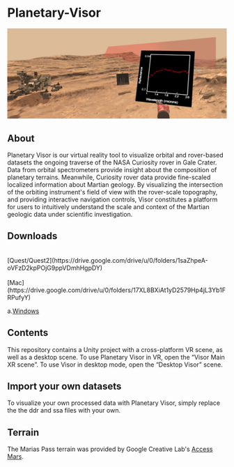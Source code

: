 # Planetary-Visor
![](Images/teaser.png)
## About
Planetary Visor is our virtual reality tool to visualize orbital and rover-based datasets the ongoing traverse of the NASA Curiosity rover in Gale Crater. Data from orbital spectrometers provide insight about the composition of planetary terrains. Meanwhile, Curiosity rover data provide fine-scaled localized information about Martian geology.
By visualizing the intersection of the orbiting instrument's field of view with the rover-scale topography, and providing interactive navigation controls, Visor constitutes a platform for users to intuitively understand the scale and context of the Martian geologic data under scientific investigation.
## Downloads
<br>
[Quest/Quest2](https://drive.google.com/drive/u/0/folders/1saZhpeA-oVFzD2kpPOjG9ppVDmhHgpDY)
<br/>
<br>
[Mac](https://drive.google.com/drive/u/0/folders/17XL8BXiAt1yD2579Hp4jL3Yb1FRPufyY)

a.[Windows](https://drive.google.com/drive/u/0/folders/17XL8BXiAt1yD2579Hp4jL3Yb1FRPufyY)
<br/>

## Contents
This repository contains a Unity project with a cross-platform VR scene, as well as a desktop scene. To use Planetary Visor in VR, open the “Visor Main XR scene”. To use Visor in desktop mode, open the “Desktop Visor” scene.
## Import your own datasets
To visualize your own processed data with Planetary Visor, simply replace the the ddr and ssa files with your own.
## Terrain
The Marias Pass terrain was provided by Google Creative Lab's [Access Mars](https://github.com/googlecreativelab/access-mars).

